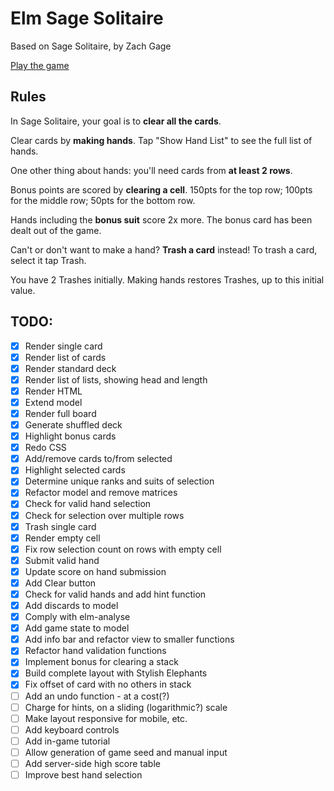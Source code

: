# Elm Sage Solitaire

Based on Sage Solitaire, by Zach Gage

[Play the game](https://seestevecode.github.io/elm-sage-solitaire/elm-sage-solitaire.html)

## Rules

In Sage Solitaire, your goal is to **clear all the cards**.

Clear cards by **making hands**. Tap "Show Hand List" to see the full list of hands.

One other thing about hands: you'll need cards from **at least 2 rows**.

Bonus points are scored by **clearing a cell**. 150pts for the top row; 100pts for the middle row; 50pts for the bottom row.

Hands including the **bonus suit** score 2x more. The bonus card has been dealt out of the game.

Can't or don't want to make a hand? **Trash a card** instead! To trash a card, select it tap Trash.

You have 2 Trashes initially. Making hands restores Trashes, up to this initial value.

## TODO:

- [x] Render single card
- [x] Render list of cards
- [x] Render standard deck
- [x] Render list of lists, showing head and length
- [x] Render HTML
- [x] Extend model
- [x] Render full board
- [x] Generate shuffled deck
- [x] Highlight bonus cards
- [x] Redo CSS
- [x] Add/remove cards to/from selected
- [x] Highlight selected cards
- [x] Determine unique ranks and suits of selection
- [x] Refactor model and remove matrices
- [x] Check for valid hand selection
- [x] Check for selection over multiple rows
- [x] Trash single card
- [x] Render empty cell
- [x] Fix row selection count on rows with empty cell
- [x] Submit valid hand
- [x] Update score on hand submission
- [x] Add Clear button
- [x] Check for valid hands and add hint function
- [x] Add discards to model
- [x] Comply with elm-analyse
- [x] Add game state to model
- [x] Add info bar and refactor view to smaller functions
- [x] Refactor hand validation functions
- [x] Implement bonus for clearing a stack
- [x] Build complete layout with Stylish Elephants
- [x] Fix offset of card with no others in stack
- [ ] Add an undo function - at a cost(?)
- [ ] Charge for hints, on a sliding (logarithmic?) scale
- [ ] Make layout responsive for mobile, etc.
- [ ] Add keyboard controls
- [ ] Add in-game tutorial
- [ ] Allow generation of game seed and manual input
- [ ] Add server-side high score table
- [ ] Improve best hand selection
